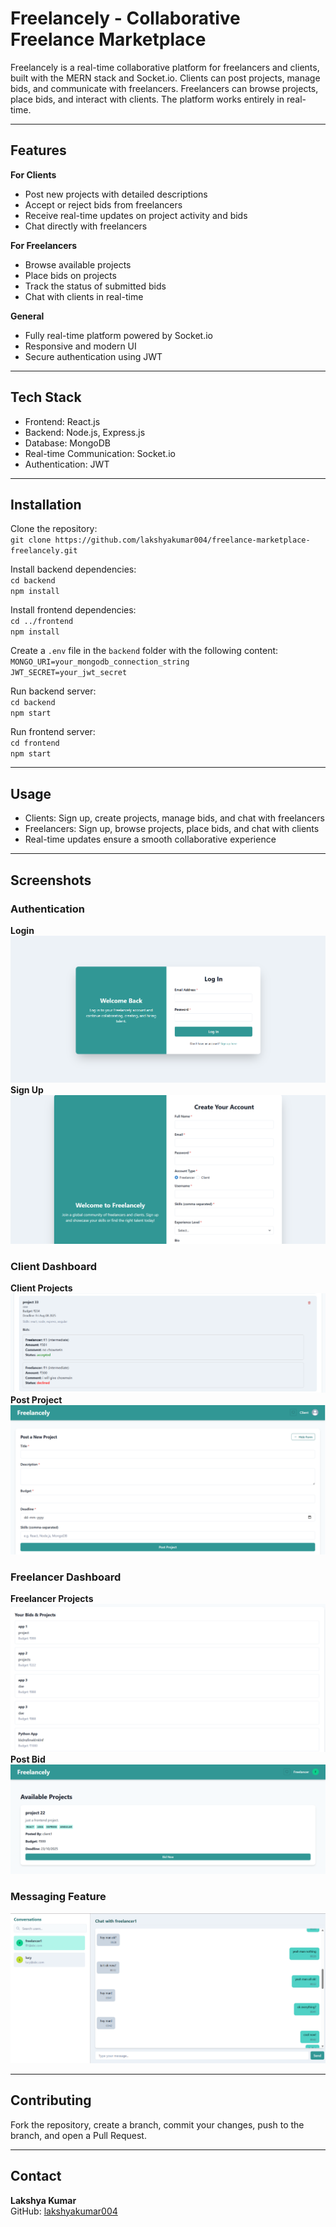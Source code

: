 # Freelancely - Collaborative Freelance Marketplace

Freelancely is a real-time collaborative platform for freelancers and clients, built with the MERN stack and Socket.io. Clients can post projects, manage bids, and communicate with freelancers. Freelancers can browse projects, place bids, and interact with clients. The platform works entirely in real-time.

---

## Features

**For Clients**
- Post new projects with detailed descriptions
- Accept or reject bids from freelancers
- Receive real-time updates on project activity and bids
- Chat directly with freelancers

**For Freelancers**
- Browse available projects
- Place bids on projects
- Track the status of submitted bids
- Chat with clients in real-time

**General**
- Fully real-time platform powered by Socket.io
- Responsive and modern UI
- Secure authentication using JWT

---

## Tech Stack
- Frontend: React.js
- Backend: Node.js, Express.js
- Database: MongoDB
- Real-time Communication: Socket.io
- Authentication: JWT

---

## Installation

Clone the repository:  
`git clone https://github.com/lakshyakumar004/freelance-marketplace-freelancely.git`

Install backend dependencies:  
`cd backend`  
`npm install`

Install frontend dependencies:  
`cd ../frontend`  
`npm install`

Create a `.env` file in the `backend` folder with the following content:  
`MONGO_URI=your_mongodb_connection_string`  
`JWT_SECRET=your_jwt_secret`

Run backend server:  
`cd backend`  
`npm start`

Run frontend server:  
`cd frontend`  
`npm start`

---

## Usage

- Clients: Sign up, create projects, manage bids, and chat with freelancers  
- Freelancers: Sign up, browse projects, place bids, and chat with clients  
- Real-time updates ensure a smooth collaborative experience

---

## Screenshots

### Authentication
**Login**  
![Login](src/assets/login.png)  
**Sign Up**  
![Sign Up](src/assets/signup.png)

### Client Dashboard
**Client Projects**  
![Client Projects](src/assets/client_projects.png)  
**Post Project**  
![Post Project](src/assets/post_project.png)

### Freelancer Dashboard
**Freelancer Projects**  
![Freelancer Projects](src/assets/freelancer_projects.png)  
**Post Bid**  
![Post Bid](src/assets/post_bid.png)

### Messaging Feature
![Messaging](src/assets/messaging.png)

---

## Contributing

Fork the repository, create a branch, commit your changes, push to the branch, and open a Pull Request.

---

## Contact

**Lakshya Kumar**  
GitHub: [lakshyakumar004](https://github.com/lakshyakumar004)  

